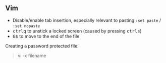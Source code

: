 ## Vim

* Disable/enable tab insertion, especially relevant to pasting `:set paste` / `:set nopaste`
* <KBD>ctrl</KBD><KBD>q</KBD> to unstick a locked screen (caused by pressing <KBD>ctrl</KBD><KBD>s</KBD>)
* <KBD>G</KBD><KBD>$</KBD> to move to the end of the file

Creating a password protected file:
> vi -x filename
